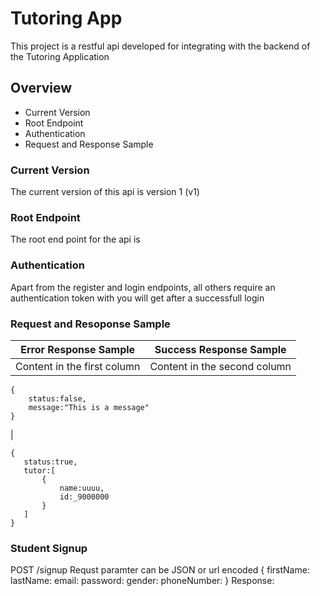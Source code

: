 # Tutoring App
This project is a restful api developed for integrating with the backend of the Tutoring Application
## Overview
* Current Version
* Root Endpoint
* Authentication
* Request and Response Sample





### Current Version
The current version of this api is version 1 (v1)
### Root Endpoint
The root end point for the api is 
### Authentication
Apart from the register and login endpoints, all others require an authentication token with you will get after a successfull login
### Request and Resoponse Sample
Error  Response Sample | Success Response Sample
------------ | -------------
Content in the first column | Content in the second column
```
{
    status:false,
    message:"This is a message"
}
``` 
|
 ```
{
    status:true,
    tutor:[
        {
            name:uuuu,
            id:_9000000
        }
    ]
}
```


### Student Signup
POST /signup
Requst paramter can be JSON or url encoded
{
    firstName:
    lastName:
    email:
    password:
    gender:
    phoneNumber:
}
Response:
